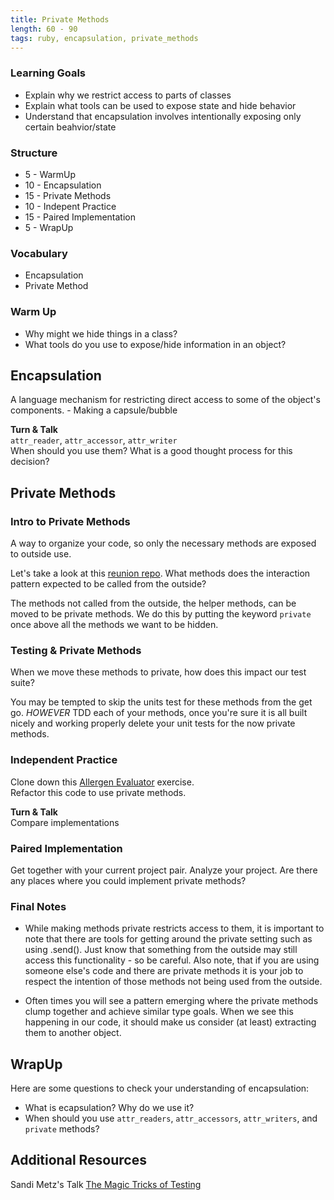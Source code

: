 ```yaml
---
title: Private Methods
length: 60 - 90
tags: ruby, encapsulation, private_methods
---
```


### Learning Goals

* Explain why we restrict access to parts of classes
* Explain what tools can be used to expose state and hide behavior
* Understand that encapsulation involves intentionally exposing only certain beahvior/state

### Structure

* 5 - WarmUp
* 10 - Encapsulation 
* 15 - Private Methods
* 10 - Indepent Practice
* 15 - Paired Implementation 
* 5 - WrapUp 

### Vocabulary  
* Encapsulation 
* Private Method

### Warm Up
* Why might we hide things in a class?
* What tools do you use to expose/hide information in an object? 

## Encapsulation
A language mechanism for restricting direct access to some of the object's components. - Making a capsule/bubble  

**Turn & Talk**  
`attr_reader`, `attr_accessor`, `attr_writer`  
When should you use them? What is a good thought process for this decision?  

## Private Methods
### Intro to Private Methods
A way to organize your code, so only the necessary methods are exposed to outside use.  

Let's take a look at this [reunion repo](https://github.com/AliSchlereth/reunion). What methods does the interaction pattern expected to be called from the outside?   

The methods not called from the outside, the helper methods, can be moved to be private methods. We do this by putting the keyword `private` once above all the methods we want to be hidden.   

### Testing & Private Methods
When we move these methods to private, how does this impact our test suite?  

You may be tempted to skip the units test for these methods from the get go. *HOWEVER* TDD each of your methods, once you're sure it is all built nicely and working properly delete your unit tests for the now private methods.  


### Independent Practice 
Clone down this [Allergen Evaluator](https://github.com/AliSchlereth/morning_exercises/tree/master/allergy_codes) exercise.  
Refactor this code to use private methods. 

**Turn & Talk**   
Compare implementations  

### Paired Implementation
Get together with your current project pair. Analyze your project. Are there any places where you could implement private methods?  


### Final Notes 
* While making methods private restricts access to them, it is important to note that there are tools for getting around the private setting such as using .send(). Just know that something from the outside may still access this functionality - so be careful. Also note, that if you are using someone else's code and there are private methods it is your job to respect the intention of those methods not being used from the outside. 
  
* Often times you will see a pattern emerging where the private methods clump together and achieve similar type goals. When we see this happening in our code, it should make us consider (at least) extracting them to another object. 

## WrapUp

Here are some questions to check your understanding of encapsulation:

* What is ecapsulation? Why do we use it?  
* When should you use `attr_readers`, `attr_accessors`, `attr_writers`, and `private` methods?   


## Additional Resources  

Sandi Metz's Talk [The Magic Tricks of Testing](https://www.youtube.com/watch?v=URSWYvyc42M)